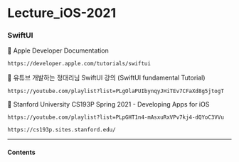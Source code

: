 # Lecture_iOS-2021

### SwiftUI

🔘 Apple Developer Documentation
    
    https://developer.apple.com/tutorials/swiftui
    
🔘 유튜브 개발하는 정대리님 SwiftUI 강의 (SwiftUI fundamental Tutorial)
    
    https://youtube.com/playlist?list=PLgOlaPUIbynqyJHiTEv7CFaXd8g5jtogT
    
🔘 Stanford University CS193P Spring 2021 - Developing Apps for iOS 

    https://youtube.com/playlist?list=PLpGHT1n4-mAsxuRxVPv7kj4-dQYoC3VVu
    
    https://cs193p.sites.stanford.edu/

---

#### Contents


